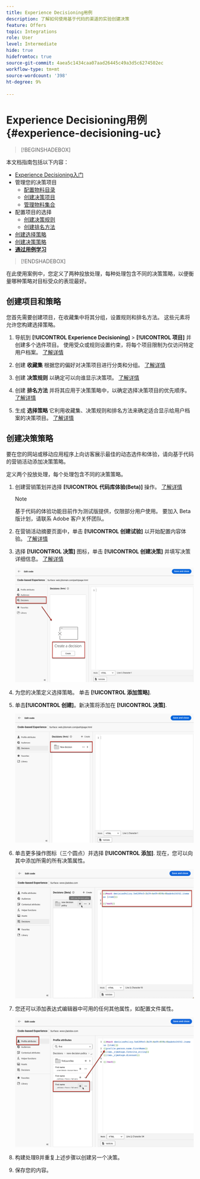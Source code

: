 ```yaml
---
title: Experience Decisioning用例
description: 了解如何使用基于代码的渠道的实验创建决策
feature: Offers
topic: Integrations
role: User
level: Intermediate
hide: true
hidefromtoc: true
source-git-commit: 4aea5c1434caa07aad26445c49a3d5c6274502ec
workflow-type: tm+mt
source-wordcount: '398'
ht-degree: 9%

---
```


# Experience Decisioning用例 {#experience-decisioning-uc}

>[!BEGINSHADEBOX]

本文档指南包括以下内容：

* [Experience Decisioning入门](gs-experience-decisioning.md)
* 管理您的决策项目
   * [配置物料目录](catalogs.md)
   * [创建决策项目](items.md)
   * [管理物料集合](collections.md)
* 配置项目的选择
   * [创建决策规则](rules.md)
   * [创建排名方法](ranking.md)
* [创建选择策略](selection-strategies.md)
* [创建决策策略](create-decision.md)
* **[通过用例学习](experience-decisioning-uc.md)**

>[!ENDSHADEBOX]

在此使用案例中，您定义了两种投放处理，每种处理包含不同的决策策略，以便衡量哪种策略对目标受众的表现最好。

## 创建项目和策略

您首先需要创建项目，在收藏集中将其分组，设置规则和排名方法。 这些元素将允许您构建选择策略。

1. 导航到 **[!UICONTROL Experience Decisioning]** > **[!UICONTROL 项目]** 并创建多个选件项目。 使用受众或规则设置约束，将每个项目限制为仅访问特定用户档案。 [了解详情](items.md)

   <!--
   1. From the items list, click the **[!UICONTROL Edit schema]** button  and edit the custom attributes if needed. [Learn how to work with catalogs](catalogs.md)-->

1. 创建 **收藏集** 根据您的偏好对决策项目进行分类和分组。 [了解详情](collections.md)

1. 创建 **决策规则** 以确定可以向谁显示决策项。 [了解详情](rules.md)

1. 创建 **排名方法** 并将其应用于决策策略中，以确定选择决策项目的优先顺序。 [了解详情](ranking.md)

1. 生成 **选择策略** 它利用收藏集、决策规则和排名方法来确定适合显示给用户档案的决策项目。 [了解详情](selection-strategies.md)

## 创建决策策略

要在您的网站或移动应用程序上向访客展示最佳的动态选件和体验，请向基于代码的营销活动添加决策策略。

定义两个投放处理，每个处理包含不同的决策策略。

1. 创建营销策划并选择 **[!UICONTROL 代码库体验(Beta)]** 操作。 [了解详情](../code-based/create-code-based.md)

   >[!NOTE]
   >
   >基于代码的体验功能目前作为测试版提供，仅限部分用户使用。 要加入 Beta 版计划，请联系 Adobe 客户关怀团队。

1. 在营销活动摘要页面中，单击 **[!UICONTROL 创建试验]** 以开始配置内容体验。 [了解详情](../campaigns/content-experiment.md)

1. 选择 **[!UICONTROL 决策]** 图标，单击 **[!UICONTROL 创建决策]** 并填写决策详细信息。 [了解详情](create-decision.md)

   ![](assets/decision-code-based-create.png)

1. 为您的决策定义选择策略。 单击 **[!UICONTROL 添加策略]**.

1. 单击&#x200B;**[!UICONTROL 创建]**。新决策将添加在 **[!UICONTROL 决策]**.

   ![](assets/decision-code-based-decision-added.png)

1. 单击更多操作图标（三个圆点）并选择 **[!UICONTROL 添加]**. 现在，您可以向其中添加所需的所有决策属性。

   ![](assets/decision-code-based-add-decision.png)

1. 您还可以添加表达式编辑器中可用的任何其他属性，如配置文件属性。

   ![](assets/decision-code-based-decision-profile-attribute.png)

1. 构建处理B并重复上述步骤以创建另一个决策。

1. 保存您的内容。


